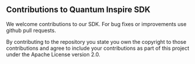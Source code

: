 Contributions to Quantum Inspire SDK
------------------------------------

We welcome contributions to our SDK. For bug fixes or improvements use github pull requests.

By contributing to the repository you state you own the copyright to those contributions and agree to include your contributions as part of this project under the Apache License version 2.0.
